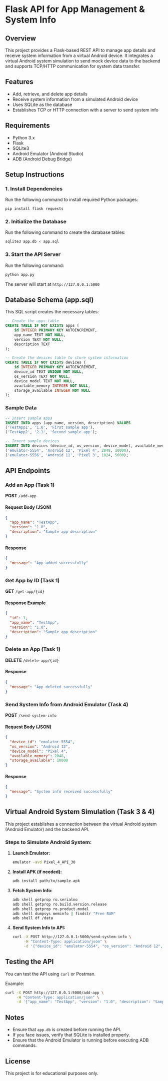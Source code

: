 # Flask API for App Management & System Info

## Overview
This project provides a Flask-based REST API to manage app details and receive system information from a virtual Android device. It integrates a virtual Android system simulation to send mock device data to the backend and supports TCP/HTTP communication for system data transfer.

## Features
- Add, retrieve, and delete app details
- Receive system information from a simulated Android device
- Uses SQLite as the database
- Establishes TCP or HTTP connection with a server to send system info

## Requirements
- Python 3.x
- Flask
- SQLite3
- Android Emulator (Android Studio)
- ADB (Android Debug Bridge)

## Setup Instructions
### 1. Install Dependencies
Run the following command to install required Python packages:
```sh
pip install flask requests
```

### 2. Initialize the Database
Run the following command to create the database tables:
```sh
sqlite3 app.db < app.sql
```

### 3. Start the API Server
Run the following command:
```sh
python app.py
```
The server will start at `http://127.0.0.1:5000`

## Database Schema (app.sql)
This SQL script creates the necessary tables:
```sql
-- Create the apps table
CREATE TABLE IF NOT EXISTS apps (
    id INTEGER PRIMARY KEY AUTOINCREMENT,
    app_name TEXT NOT NULL,
    version TEXT NOT NULL,
    description TEXT
);

-- Create the devices table to store system information
CREATE TABLE IF NOT EXISTS devices (
    id INTEGER PRIMARY KEY AUTOINCREMENT,
    device_id TEXT UNIQUE NOT NULL,
    os_version TEXT NOT NULL,
    device_model TEXT NOT NULL,
    available_memory INTEGER NOT NULL,
    storage_available INTEGER NOT NULL
);
```

### Sample Data
```sql
-- Insert sample apps
INSERT INTO apps (app_name, version, description) VALUES
('TestApp1', '1.0', 'First sample app'),
('TestApp2', '2.1', 'Second sample app');

-- Insert sample devices
INSERT INTO devices (device_id, os_version, device_model, available_memory, storage_available) VALUES
('emulator-5554', 'Android 12', 'Pixel 4', 2048, 10000),
('emulator-5556', 'Android 11', 'Pixel 3', 1024, 5000);
```

## API Endpoints
### Add an App (Task 1)
**POST** `/add-app`
#### Request Body (JSON)
```json
{
  "app_name": "TestApp",
  "version": "1.0",
  "description": "Sample app description"
}
```
#### Response
```json
{
  "message": "App added successfully"
}
```

### Get App by ID (Task 1)
**GET** `/get-app/{id}`
#### Response Example
```json
{
  "id": 1,
  "app_name": "TestApp",
  "version": "1.0",
  "description": "Sample app description"
}
```

### Delete an App (Task 1)
**DELETE** `/delete-app/{id}`
#### Response
```json
{
  "message": "App deleted successfully"
}
```

### Send System Info from Android Emulator (Task 4)
**POST** `/send-system-info`
#### Request Body (JSON)
```json
{
  "device_id": "emulator-5554",
  "os_version": "Android 12",
  "device_model": "Pixel 4",
  "available_memory": 2048,
  "storage_available": 10000
}
```
#### Response
```json
{
  "message": "System info received successfully"
}
```

## Virtual Android System Simulation (Task 3 & 4)
This project establishes a connection between the virtual Android system (Android Emulator) and the backend API.

### Steps to Simulate Android System:
1. **Launch Emulator:**
   ```sh
   emulator -avd Pixel_4_API_30
   ```
2. **Install APK (if needed):**
   ```sh
   adb install path/to/sample.apk
   ```
3. **Fetch System Info:**
   ```sh
   adb shell getprop ro.serialno
   adb shell getprop ro.build.version.release
   adb shell getprop ro.product.model
   adb shell dumpsys meminfo | findstr "Free RAM"
   adb shell df /data
   ```
4. **Send System Info to API:**
   ```sh
   curl -X POST http://127.0.0.1:5000/send-system-info \
        -H "Content-Type: application/json" \
        -d '{"device_id": "emulator-5554", "os_version": "Android 12", "device_model": "Pixel 4", "available_memory": 2048, "storage_available": 10000}'
   ```

## Testing the API
You can test the API using `curl` or Postman.

Example:
```sh
curl -X POST http://127.0.0.1:5000/add-app \
     -H "Content-Type: application/json" \
     -d '{"app_name": "TestApp", "version": "1.0", "description": "Sample App"}'
```

## Notes
- Ensure that `app.db` is created before running the API.
- If you face issues, verify that SQLite is installed properly.
- Ensure that the Android Emulator is running before executing ADB commands.

## License
This project is for educational purposes only.

